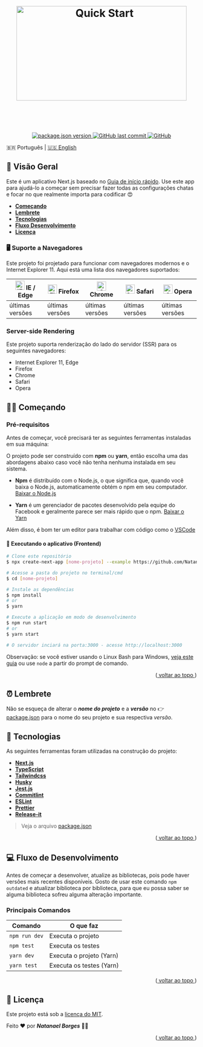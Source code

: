 <div id="top"></div>
<h1 align="center">
<br>
<img src="https://res.cloudinary.com/duugdpulf/image/upload/v1633037461/quickstart_selwus.png" alt="Quick Start"  height="250"  width="450">
<br><br>
</h1>

<br>
<p  align="center">
<a  href="https://github.com/NatanaelBorges/next-quick-start/blob/main/CHANGELOG.md">
<img  alt="package.json version"  src="https://img.shields.io/github/package-json/v/NatanaelBorges/next-quick-start">
</a>
<a  href="https://github.com/NatanaelBorges/next-quick-start/commits/main">
<img  alt="GitHub last commit"  src="https://img.shields.io/github/last-commit/NatanaelBorges/next-quick-start">
</a>
  <a  href="https://github.com/NatanaelBorges/next-quick-start/blob/main/LICENSE">
<img  alt="GitHub"  src="https://img.shields.io/github/license/NatanaelBorges/next-quick-start"  alt="next-quick-start is released under the MIT license.">
</a>
</p>

🇧🇷 Português | [🇺🇸 English](./README.md)

## 🔖 Visão Geral
Este é um aplicativo Next.js baseado no [Guia de início rápido](https://nextjs.org/docs/getting-started). Use este app para ajudá-lo a começar sem precisar fazer todas as configurações chatas e focar no que realmente importa para codificar 😍

- **<a href="#%EF%B8%8F-começando">Começando</a>**
- **<a href="#-lembrete">Lembrete</a>**
- **<a href="#-tecnologias">Tecnologias</a>**
- **<a href="#-fluxo-de-desenvolvimento">Fluxo Desenvolvimento</a>**
- **<a href="#-licença">Licença</a>**

### 🖥️ Suporte a Navegadores

Este projeto foi projetado para funcionar com navegadores modernos e o Internet Explorer 11. Aqui está uma lista dos navegadores suportados:

|<img  src="https://raw.githubusercontent.com/alrra/browser-logos/master/src/edge/edge_48x48.png"  alt="IE / Edge"  width="24px"  height="24px" /> IE / Edge | <img  src="https://raw.githubusercontent.com/alrra/browser-logos/master/src/firefox/firefox_48x48.png"  alt="Firefox"  width="24px"  height="24px" /> Firefox | <img  src="https://raw.githubusercontent.com/alrra/browser-logos/master/src/chrome/chrome_48x48.png"  alt="Chrome"  width="24px"  height="24px" /> Chrome | <img  src="https://raw.githubusercontent.com/alrra/browser-logos/master/src/safari/safari_48x48.png"  alt="Safari"  width="24px"  height="24px" /> Safari | <img  src="https://raw.githubusercontent.com/alrra/browser-logos/master/src/opera/opera_48x48.png"  alt="Opera"  width="24px"  height="24px" /> Opera
| --- | --- | --- | --- | --- |
| últimas versões | últimas versões | últimas versões | últimas versões | últimas versões |

### Server-side Rendering

Este projeto suporta renderização do lado do servidor (SSR) para os seguintes navegadores:

-   Internet Explorer 11, Edge
-   Firefox
-   Chrome
-   Safari
-   Opera

## 🏃‍♂️ Começando

### Pré-requisitos

Antes de começar, você precisará ter as seguintes ferramentas instaladas em sua máquina:

O projeto pode ser construído com **npm** ou **yarn**, então escolha uma das abordagens abaixo caso você não tenha nenhuma instalada em seu sistema.

 - **Npm** é distribuído com o Node.js, o que significa que, quando você baixa o Node.js, automaticamente obtém o npm em seu computador. [Baixar o Node.js](https://nodejs.org/)

- **Yarn** é um gerenciador de pacotes desenvolvido pela equipe do Facebook e geralmente parece ser mais rápido que o npm. [Baixar o Yarn](https://yarnpkg.com/)

Além disso, é bom ter um editor para trabalhar com código como o [VSCode](https://code.visualstudio.com/)

#### 🧭 Executando o aplicativo (Frontend)

```bash
# Clone este repositório
$ npx create-next-app [nome-projeto] --example https://github.com/NatanaelBorges/next-quick-start

# Acesse a pasta do projeto no terminal/cmd
$ cd [nome-projeto]

# Instale as dependências
$ npm install
# or
$ yarn

# Execute a aplicação em modo de desenvolvimento
$ npm run start
# or
$ yarn start

# O servidor inciará na porta:3000 - acesse http://localhost:3000
```
Observação: se você estiver usando o Linux Bash para Windows,  [veja este guia](https://www.howtogeek.com/261575/how-to-run-graphical-linux-desktop-applications-from-windows-10s-bash-shell/)  ou use  `node`  a partir do prompt de comando.

<p align="right">(<a href="#top"> voltar ao topo </a>)</p>

## ⏰ Lembrete

Não se esqueça de alterar o ***nome do projeto*** e a ***versão*** no 👉 [package.json](https://github.com/NatanaelBorges/next-quick-start/blob/main/package.json) para o nome do seu projeto e sua respectiva *versão*.

## 💾 Tecnologias

As seguintes ferramentas foram utilizadas na construção do projeto:

- **[Next.js](https://nextjs.org)**
- **[TypeScript](https://www.typescriptlang.org/)**
- **[Tailwindcss](https://tailwindcss.com/)**
- **[Husky](https://www.npmjs.com/package/husky)**
- **[Jest.js](https://jestjs.io/)**
- **[Commitlint](https://commitlint.js.org/#/)**
- **[ESLint](https://eslint.org/)**
- **[Prettier](https://prettier.io/)**
- **[Release-it](https://github.com/release-it/release-it)**

> Veja o arquivo  [package.json](https://github.com/NatanaelBorges/next-quick-start/blob/main/package.json)

<p align="right">(<a href="#top"> voltar ao topo </a>)</p>

## 💻 Fluxo de Desenvolvimento

Antes de começar a desenvolver, atualize as bibliotecas, pois pode haver versões mais recentes disponíveis. Gosto de usar este comando `npm outdated` e atualizar biblioteca por biblioteca, para que eu possa saber se alguma biblioteca sofreu alguma alteração importante.

### Principais Comandos

| Comando| O que faz |
|--|--|
| `npm run dev` | Executa o projeto |
| `npm test` | Executa os testes | 
| `yarn dev` | Executa o projeto (Yarn) | 
| `yarn test` | Executa os testes (Yarn) | 

<p align="right">(<a href="#top"> voltar ao topo </a>)</p>

## 📝 Licença

Este projeto está sob a [licença do MIT](https://github.com/NatanaelBorges/next-quick-start/blob/main/LICENSE).

Feito ❤️ por ***Natanael Borges*** 👋🏽

<p align="right">(<a href="#top"> voltar ao topo </a>)</p>
